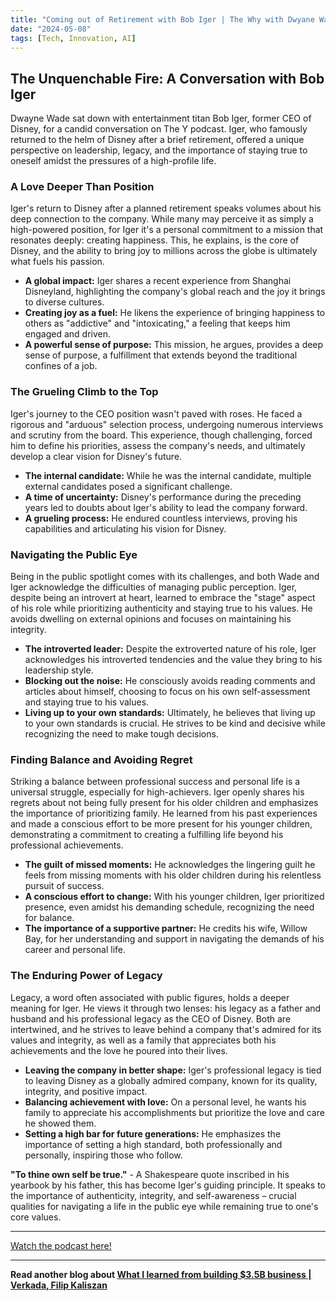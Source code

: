 ```yaml
---
title: "Coming out of Retirement with Bob Iger | The Why with Dwyane Wade"
date: "2024-05-08"
tags: [Tech, Innovation, AI]
---
```


##  The Unquenchable Fire: A Conversation with Bob Iger

Dwayne Wade sat down with entertainment titan Bob Iger, former CEO of Disney, for a candid conversation on The Y podcast. Iger, who famously returned to the helm of Disney after a brief retirement, offered a unique perspective on leadership, legacy, and the importance of staying true to oneself amidst the pressures of a high-profile life. 

### A Love Deeper Than Position

Iger's return to Disney after a planned retirement speaks volumes about his deep connection to the company. While many may perceive it as simply a high-powered position, for Iger it's a personal commitment to a mission that resonates deeply: creating happiness. This, he explains, is the core of Disney, and the ability to bring joy to millions across the globe is ultimately what fuels his passion. 

* **A global impact:**  Iger shares a recent experience from Shanghai Disneyland, highlighting the company's global reach and the joy it brings to diverse cultures. 
* **Creating joy as a fuel:** He likens the experience of bringing happiness to others as "addictive" and "intoxicating," a feeling that keeps him engaged and driven.
* **A powerful sense of purpose:** This mission, he argues, provides a deep sense of purpose, a fulfillment that extends beyond the traditional confines of a job. 

###  The Grueling Climb to the Top

Iger's journey to the CEO position wasn't paved with roses. He faced a rigorous and "arduous" selection process, undergoing numerous interviews and scrutiny from the board. This experience, though challenging, forced him to define his priorities, assess the company's needs, and ultimately develop a clear vision for Disney's future.

* **The internal candidate:** While he was the internal candidate, multiple external candidates posed a significant challenge.
* **A time of uncertainty:** Disney's performance during the preceding years led to doubts about Iger's ability to lead the company forward.
* **A grueling process:** He endured countless interviews, proving his capabilities and articulating his vision for Disney.

### Navigating the Public Eye

Being in the public spotlight comes with its challenges, and both Wade and Iger acknowledge the difficulties of managing public perception. Iger, despite being an introvert at heart, learned to embrace the "stage" aspect of his role while prioritizing authenticity and staying true to his values. He avoids dwelling on external opinions and focuses on maintaining his integrity.

* **The introverted leader:** Despite the extroverted nature of his role, Iger acknowledges his introverted tendencies and the value they bring to his leadership style.
* **Blocking out the noise:**  He consciously avoids reading comments and articles about himself, choosing to focus on his own self-assessment and staying true to his values. 
* **Living up to your own standards:**  Ultimately, he believes that living up to your own standards is crucial. He strives to be kind and decisive while recognizing the need to make tough decisions. 

###  Finding Balance and Avoiding Regret

Striking a balance between professional success and personal life is a universal struggle, especially for high-achievers. Iger openly shares his regrets about not being fully present for his older children and emphasizes the importance of prioritizing family. He learned from his past experiences and made a conscious effort to be more present for his younger children, demonstrating a commitment to creating a fulfilling life beyond his professional achievements.

* **The guilt of missed moments:** He acknowledges the lingering guilt he feels from missing moments with his older children during his relentless pursuit of success. 
* **A conscious effort to change:** With his younger children, Iger prioritized presence, even amidst his demanding schedule, recognizing the need for balance. 
* **The importance of a supportive partner:** He credits his wife, Willow Bay, for her understanding and support in navigating the demands of his career and personal life.

### The Enduring Power of Legacy

Legacy, a word often associated with public figures, holds a deeper meaning for Iger. He views it through two lenses: his legacy as a father and husband and his professional legacy as the CEO of Disney. Both are intertwined, and he strives to leave behind a company that's admired for its values and integrity, as well as a family that appreciates both his achievements and the love he poured into their lives.

* **Leaving the company in better shape:** Iger's professional legacy is tied to leaving Disney as a globally admired company, known for its quality, integrity, and positive impact.
* **Balancing achievement with love:**  On a personal level, he wants his family to appreciate his accomplishments but prioritize the love and care he showed them.
* **Setting a high bar for future generations:**  He emphasizes the importance of setting a high standard, both professionally and personally, inspiring those who follow.

**"To thine own self be true."** - A Shakespeare quote inscribed in his yearbook by his father, this has become Iger's guiding principle. It speaks to the importance of authenticity, integrity, and self-awareness – crucial qualities for navigating a life in the public eye while remaining true to one's core values.

---

<a href="https://youtube.com/watch?v=w1PqgPMmVdY" target="_blank">Watch the podcast here!</a>


---

**Read another blog about [What I learned from building $3.5B business | Verkada, Filip Kaliszan](./20240508-filipkaliszan-eo)**